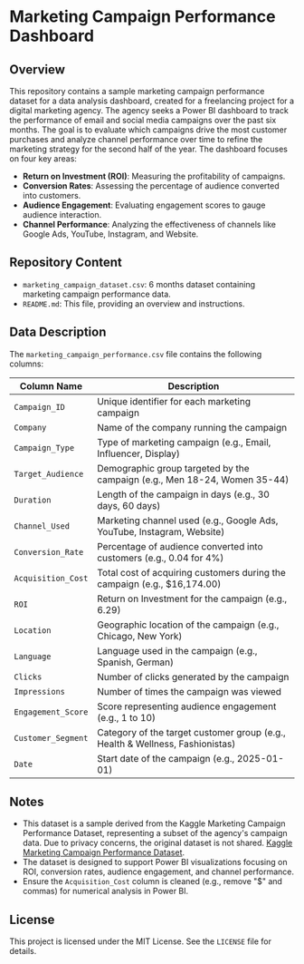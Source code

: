 # Marketing Campaign Performance Dashboard

## Overview

This repository contains a sample marketing campaign performance dataset for a data analysis dashboard, created for a freelancing project for a digital marketing agency. The agency seeks a Power BI dashboard to track the performance of email and social media campaigns over the past six months. The goal is to evaluate which campaigns drive the most customer purchases and analyze channel performance over time to refine the marketing strategy for the second half of the year. The dashboard focuses on four key areas:

- **Return on Investment (ROI)**: Measuring the profitability of campaigns.
- **Conversion Rates**: Assessing the percentage of audience converted into customers.
- **Audience Engagement**: Evaluating engagement scores to gauge audience interaction.
- **Channel Performance**: Analyzing the effectiveness of channels like Google Ads, YouTube, Instagram, and Website.

## Repository Content

- `marketing_campaign_dataset.csv`: 6 months dataset containing marketing campaign performance data.
- `README.md`: This file, providing an overview and instructions.

## Data Description

The `marketing_campaign_performance.csv` file contains the following columns:

| Column Name         | Description                                                                 |
|---------------------|-----------------------------------------------------------------------------|
| `Campaign_ID`       | Unique identifier for each marketing campaign                                |
| `Company`           | Name of the company running the campaign                                    |
| `Campaign_Type`     | Type of marketing campaign (e.g., Email, Influencer, Display)                |
| `Target_Audience`   | Demographic group targeted by the campaign (e.g., Men 18-24, Women 35-44)   |
| `Duration`          | Length of the campaign in days (e.g., 30 days, 60 days)                     |
| `Channel_Used`      | Marketing channel used (e.g., Google Ads, YouTube, Instagram, Website)       |
| `Conversion_Rate`   | Percentage of audience converted into customers (e.g., 0.04 for 4%)         |
| `Acquisition_Cost`  | Total cost of acquiring customers during the campaign (e.g., $16,174.00)    |
| `ROI`               | Return on Investment for the campaign (e.g., 6.29)                          |
| `Location`          | Geographic location of the campaign (e.g., Chicago, New York)               |
| `Language`          | Language used in the campaign (e.g., Spanish, German)                       |
| `Clicks`            | Number of clicks generated by the campaign                                  |
| `Impressions`       | Number of times the campaign was viewed                                    |
| `Engagement_Score`  | Score representing audience engagement (e.g., 1 to 10)                     |
| `Customer_Segment`  | Category of the target customer group (e.g., Health & Wellness, Fashionistas)|
| `Date`              | Start date of the campaign (e.g., 2025-01-01)                              |

## Notes

- This dataset is a sample derived from the Kaggle Marketing Campaign Performance Dataset, representing a subset of the agency's campaign data. Due to privacy concerns, the original dataset is not shared. [Kaggle Marketing Campaign Performance Dataset](https://www.kaggle.com/datasets/username/marketing-campaign-performance-dataset).
- The dataset is designed to support Power BI visualizations focusing on ROI, conversion rates, audience engagement, and channel performance.
- Ensure the `Acquisition_Cost` column is cleaned (e.g., remove "$" and commas) for numerical analysis in Power BI.

## License

This project is licensed under the MIT License. See the `LICENSE` file for details.
